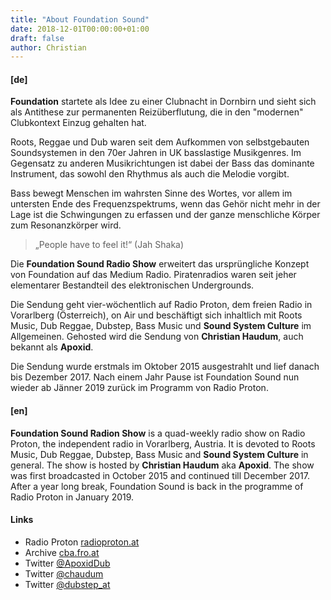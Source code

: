 ```yaml
---
title: "About Foundation Sound"
date: 2018-12-01T00:00:00+01:00
draft: false
author: Christian
---
```


#### [de]

**Foundation** startete als Idee zu einer Clubnacht in Dornbirn und sieht sich
als Antithese zur permanenten Reizüberflutung, die in den "modernen"
Clubkontext Einzug gehalten hat.

Roots, Reggae und Dub waren seit dem Aufkommen von selbstgebauten Soundsystemen
in  den 70er Jahren in UK basslastige Musikgenres. Im Gegensatz zu anderen
Musikrichtungen ist dabei der Bass das dominante Instrument, das sowohl den
Rhythmus als auch die Melodie vorgibt.

Bass bewegt Menschen im wahrsten Sinne des Wortes, vor allem im untersten Ende
des Frequenzspektrums, wenn das Gehör nicht mehr in der Lage ist die
Schwingungen zu erfassen und der  ganze menschliche Körper zum Resonanzkörper
wird.

> „People have to feel it!“ (Jah Shaka)

Die **Foundation Sound Radio Show** erweitert das ursprüngliche Konzept von
Foundation auf das Medium Radio. Piratenradios waren seit jeher elementarer
Bestandteil des elektronischen Undergrounds.

Die Sendung geht vier-wöchentlich auf Radio Proton, dem freien Radio in
Vorarlberg (Österreich), on Air und beschäftigt sich inhaltlich mit Roots
Music, Dub Reggae, Dubstep, Bass Music und **Sound System Culture** im
Allgemeinen.  Gehosted wird die Sendung von **Christian Haudum**, auch bekannt
als **Apoxid**.

Die Sendung wurde erstmals im Oktober 2015 ausgestrahlt und lief danach bis
Dezember 2017. Nach einem Jahr Pause ist Foundation Sound nun wieder ab Jänner
2019 zurück im Programm von Radio Proton.

#### [en]

**Foundation Sound Radion Show** is a quad-weekly radio show on Radio Proton, the independent radio in Vorarlberg, Austria.
It is devoted to Roots Music, Dub Reggae, Dubstep, Bass Music and **Sound System Culture** in general.
The show is hosted by **Christian Haudum** aka **Apoxid**.
The show was first broadcasted in October 2015 and continued till December 2017.
After a year long break, Foundation Sound is back in the programme of Radio Proton in January 2019.

#### Links

* Radio Proton [radioproton.at](http://radioproton.at)
* Archive [cba.fro.at](https://cba.fro.at/series/foundation-sound)
* Twitter [@ApoxidDub](https://twitter.com/ApoxidDub)
* Twitter [@chaudum](https://twitter.com/chaudum)
* Twitter [@dubstep_at](https://twitter.com/dubstep_at)
